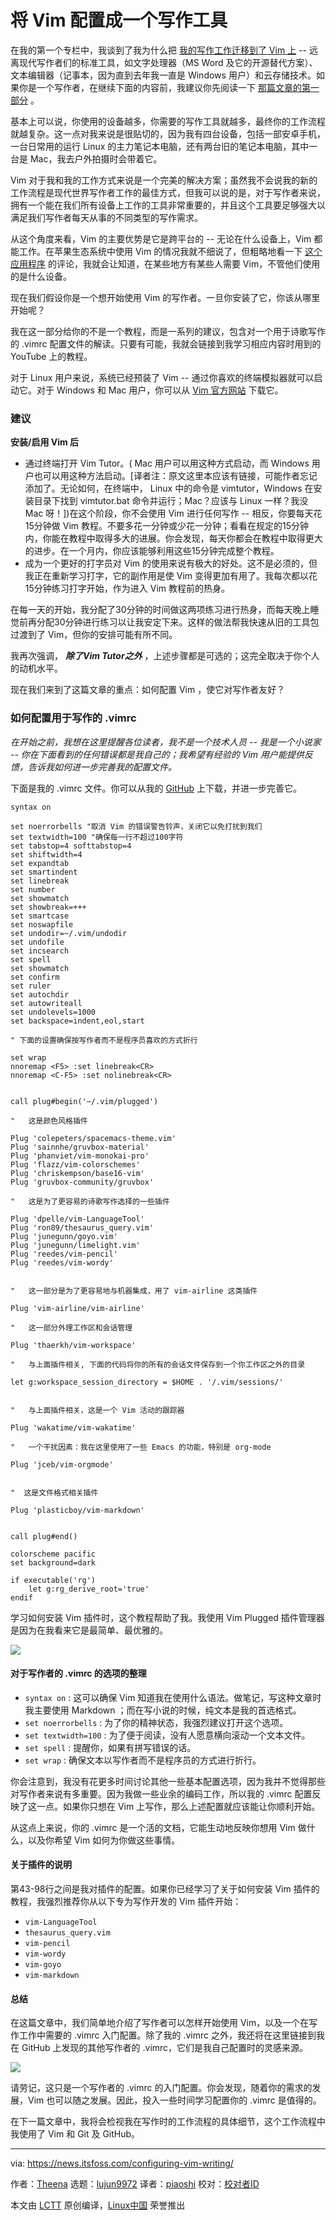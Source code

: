 [#]: subject: (Configuring Vim as a Writing Tool)
[#]: via: (https://news.itsfoss.com/configuring-vim-writing/)
[#]: author: (Theena https://news.itsfoss.com/author/theena/)
[#]: collector: (lujun9972)
[#]: translator: (piaoshi)
[#]: reviewer: ( )
[#]: publisher: ( )
[#]: url: ( )

将 Vim 配置成一个写作工具
======

在我的第一个专栏中，我谈到了我为什么把 [我的写作工作迁移到了 Vim 上][1] -- 远离现代写作者们的标准工具，如文字处理器（MS Word 及它的开源替代方案）、文本编辑器（记事本，因为直到去年我一直是 Windows 用户）和云存储技术。如果你是一个写作者，在继续下面的内容前，我建议你先阅读一下 [那篇文章的第一部分][1] 。

基本上可以说，你使用的设备越多，你需要的写作工具就越多，最终你的工作流程就越复杂。这一点对我来说是很贴切的，因为我有四台设备，包括一部安卓手机，一台日常用的运行 Linux 的主力笔记本电脑，还有两台旧的笔记本电脑，其中一台是 Mac，我去户外拍摄时会带着它。

Vim 对于我和我的工作方式来说是一个完美的解决方案；虽然我不会说我的新的工作流程是现代世界写作者工作的最佳方式，但我可以说的是，对于写作者来说，拥有一个能在我们所有设备上工作的工具非常重要的，并且这个工具要足够强大以满足我们写作者每天从事的不同类型的写作需求。

从这个角度来看，Vim 的主要优势是它是跨平台的 -- 无论在什么设备上，Vim 都能工作。在苹果生态系统中使用 Vim 的情况我就不细说了，但粗略地看一下 [这个应用程序][2] 的评论，我就会让知道，在某些地方有某些人需要 Vim，不管他们使用的是什么设备。

现在我们假设你是一个想开始使用 Vim 的写作者。一旦你安装了它，你该从哪里开始呢？

我在这一部分给你的不是一个教程，而是一系列的建议，包含对一个用于诗歌写作的 .vimrc 配置文件的解读。只要有可能，我就会链接到我学习相应内容时用到的 YouTube 上的教程。

对于 Linux 用户来说，系统已经预装了 Vim -- 通过你喜欢的终端模拟器就可以启动它。对于 Windows 和 Mac 用户，你可以从 [Vim 官方网站][3] 下载它。

### 建议

**安装/启用 Vim 后**

  * 通过终端打开 Vim Tutor。( Mac 用户可以用这种方式启动，而 Windows 用户也可以用这种方法启动。[译者注：原文这里本应该有链接，可能作者忘记添加了。无论如何，在终端中， Linux 中的命令是 vimtutor，Windows 在安装目录下找到 vimtutor.bat 命令并运行；Mac？应该与 Linux 一样？我没 Mac 呀！])在这个阶段，你不会使用 Vim 进行任何写作 -- 相反，你要每天花15分钟做 Vim 教程。不要多花一分钟或少花一分钟；看看在规定的15分钟内，你能在教程中取得多大的进展。你会发现，每天你都会在教程中取得更大的进步。在一个月内，你应该能够利用这些15分钟完成整个教程。
  * 成为一个更好的打字员对 Vim 的使用来说有极大的好处。这不是必须的，但我正在重新学习打字，它的副作用是使 Vim 变得更加有用了。我每次都以花15分钟练习打字开始，作为进入 Vim 教程前的热身。

在每一天的开始，我分配了30分钟的时间做这两项练习进行热身，而每天晚上睡觉前再分配30分钟进行练习以让我安定下来。这样的做法帮我快速从旧的工具包过渡到了 Vim，但你的安排可能有所不同。

我再次强调， _**除了Vim Tutor之外**_ ，上述步骤都是可选的；这完全取决于你个人的动机水平。

现在我们来到了这篇文章的重点：如何配置 Vim ，使它对写作者友好？

### 如何配置用于写作的 .vimrc

_在开始之前，我想在这里提醒各位读者，我不是一个技术人员 -- 我是一个小说家 -- 你在下面看到的任何错误都是我自己的；我希望有经验的 Vim 用户能提供反馈，告诉我如何进一步完善我的配置文件。_

下面是我的 .vimrc 文件。你可以从我的 [GitHub][4] 上下载，并进一步完善它。

```
syntax on

set noerrorbells "取消 Vim 的错误警告铃声，关闭它以免打扰到我们
set textwidth=100 "确保每一行不超过100字符
set tabstop=4 softtabstop=4
set shiftwidth=4
set expandtab
set smartindent
set linebreak
set number
set showmatch
set showbreak=+++
set smartcase
set noswapfile
set undodir=~/.vim/undodir
set undofile
set incsearch
set spell
set showmatch
set confirm
set ruler
set autochdir
set autowriteall
set undolevels=1000
set backspace=indent,eol,start

" 下面的设置确保按写作者而不是程序员喜欢的方式折行

set wrap
nnoremap <F5> :set linebreak<CR>
nnoremap <C-F5> :set nolinebreak<CR>


call plug#begin('~/.vim/plugged')

"   这是颜色风格插件

Plug 'colepeters/spacemacs-theme.vim'
Plug 'sainnhe/gruvbox-material'
Plug 'phanviet/vim-monokai-pro'
Plug 'flazz/vim-colorschemes'
Plug 'chriskempson/base16-vim'
Plug 'gruvbox-community/gruvbox'

"   这是为了更容易的诗歌写作选择的一些插件

Plug 'dpelle/vim-LanguageTool'
Plug 'ron89/thesaurus_query.vim'
Plug 'junegunn/goyo.vim'
Plug 'junegunn/limelight.vim'
Plug 'reedes/vim-pencil'
Plug 'reedes/vim-wordy'


"   这一部分是为了更容易地与机器集成，用了 vim-airline 这类插件

Plug 'vim-airline/vim-airline'

"   这一部分外理工作区和会话管理

Plug 'thaerkh/vim-workspace'

"   与上面插件相关, 下面的代码将你的所有的会话文件保存到一个你工作区之外的目录

let g:workspace_session_directory = $HOME . '/.vim/sessions/'


"   与上面插件相关，这是一个 Vim 活动的跟踪器

Plug 'wakatime/vim-wakatime'

"   一个干扰因素：我在这里使用了一些 Emacs 的功能，特别是 org-mode 

Plug 'jceb/vim-orgmode'


"  这是文件格式相关插件

Plug 'plasticboy/vim-markdown'


call plug#end()

colorscheme pacific
set background=dark

if executable('rg')
    let g:rg_derive_root='true'
endif
```

学习如何安装 Vim 插件时，这个教程帮助了我。我使用 Vim Plugged 插件管理器是因为在我看来它是最简单、最优雅的。

![][5]

#### 对于写作者的 .vimrc 的选项的整理

  * `syntax on` : 这可以确保 Vim 知道我在使用什么语法。做笔记，写这种文章时我主要使用 Markdown ；而在写小说的时候，纯文本是我的首选格式。
  * `set noerrorbells` : 为了你的精神状态，我强烈建议打开这个选项。
  * `set textwidth=100` : 为了便于阅读，没有人愿意横向滚动一个文本文件。
  * `set spell` : 提醒你，如果有拼写错误的话。
  * `set wrap` : 确保文本以写作者而不是程序员的方式进行折行。

你会注意到，我没有花更多时间讨论其他一些基本配置选项，因为我并不觉得那些对写作者来说有多重要。因为我做一些业余的编码工作，所以我的 .vimrc 配置反映了这一点。如果你只想在 Vim 上写作，那么上述配置就应该能让你顺利开始。

从这点上来说，你的 .vimrc 是一个活的文档，它能生动地反映你想用 Vim 做什么，以及你希望 Vim 如何为你做这些事情。

#### 关于插件的说明

第43-98行之间是我对插件的配置。如果你已经学习了关于如何安装 Vim 插件的教程，我强烈推荐你从以下专为写作开发的 Vim 插件开始：

  * `vim-LanguageTool`
  * `thesaurus_query.vim`
  * `vim-pencil`
  * `vim-wordy`
  * `vim-goyo`
  * `vim-markdown`

#### 总结

在这篇文章中，我们简单地介绍了写作者可以怎样开始使用 Vim，以及一个在写作工作中需要的 .vimrc 入门配置。除了我的 .vimrc 之外，我还将在这里链接到我在 GitHub 上发现的其他写作者的 .vimrc，它们是我自己配置时的灵感来源。

![][6]

请劳记，这只是一个写作者的 .vimrc 的入门配置。你会发现，随着你的需求的发展，Vim 也可以随之发展。因此，投入一些时间学习配置你的 .vimrc 是值得的。

在下一篇文章中，我将会检视我在写作时的工作流程的具体细节，这个工作流程中我使用了 Vim 和 Git 及 GitHub。

--------------------------------------------------------------------------------

via: https://news.itsfoss.com/configuring-vim-writing/

作者：[Theena][a]
选题：[lujun9972][b]
译者：[piaoshi](https://github.com/piaoshi)
校对：[校对者ID](https://github.com/校对者ID)

本文由 [LCTT](https://github.com/LCTT/TranslateProject) 原创编译，[Linux中国](https://linux.cn/) 荣誉推出

[a]: https://news.itsfoss.com/author/theena/
[b]: https://github.com/lujun9972
[1]: https://news.itsfoss.com/how-i-started-loving-vim/
[2]: https://apps.apple.com/us/app/ivim/id1266544660
[3]: https://www.vim.org/
[4]: https://github.com/MiragianCycle/dotfiles
[5]: https://i1.wp.com/i.ytimg.com/vi/n9k9scbTuvQ/hqdefault.jpg?w=780&ssl=1
[6]: https://i2.wp.com/i.ytimg.com/vi/Pq3JMp3stxQ/hqdefault.jpg?w=780&ssl=1
